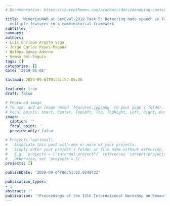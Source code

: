```yaml
---
# Documentation: https://sourcethemes.com/academic/docs/managing-content/

title: 'MineriaUNAM at SemEval-2019 Task 5: Detecting hate speech in Twitter using
  multiple features in a combinatorial framework'
subtitle: ''
summary: ''
authors:
- Luis Enrique Argota Vega
- Jorge Carlos Reyes-Magaña
- Helena Gómez-Adorno
- Gemma Bel-Enguix
tags: []
categories: []
date: '2019-01-01'

lastmod: 2020-09-04T01:51:53-05:00

featured: true
draft: false

# Featured image
# To use, add an image named `featured.jpg/png` to your page's folder.
# Focal points: Smart, Center, TopLeft, Top, TopRight, Left, Right, BottomLeft, Bottom, BottomRight.
image:
  caption: ''
  focal_point: ''
  preview_only: false

# Projects (optional).
#   Associate this post with one or more of your projects.
#   Simply enter your project's folder or file name without extension.
#   E.g. `projects = ["internal-project"]` references `content/project/deep-learning/index.md`.
#   Otherwise, set `projects = []`.
projects: []

publishDate: '2020-09-04T06:51:52.924042Z'

publication_types:
- 1
abstract: ''
publication: '*Proceedings of the 13th International Workshop on Semantic Evaluation*'
---
```

